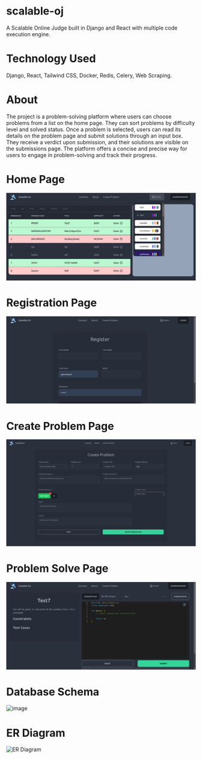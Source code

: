 # scalable-oj

A Scalable Online Judge built in Django and React with multiple code execution engine.

# Technology Used

Django, React, Tailwind CSS, Docker, Redis, Celery, Web Scraping.

# About

The project is a problem-solving platform where users can choose problems from a list on the home page. They can sort problems by difficulty level and solved status. Once a problem is selected, users can read its details on the problem page and submit solutions through an input box. They receive a verdict upon submission, and their solutions are visible on the submissions page. The platform offers a concise and precise way for users to engage in problem-solving and track their progress.

# Home Page

![Home Page](home_page.png)

# Registration Page

![Registration Page](register_page.png)

# Create Problem Page

![Create Problem Page](create_problem.png)

# Problem Solve Page

![Problem Solve](problem_solve.png)

# Database Schema

![image](https://github.com/SakshiSingh-12/Online-Judge/assets/139615391/c04fa8ab-09f5-420d-9e2e-3dc9a77711a7)

# ER Diagram

![ER Diagram](https://github.com/SakshiSingh-12/Online-Judge/assets/139615391/c54caa5c-ac8e-4db7-a71f-64ec020b42ae)

